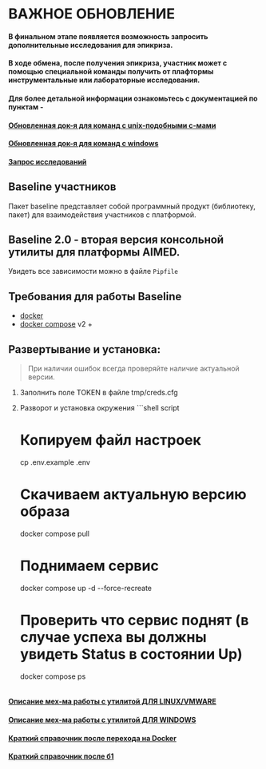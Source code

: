 # ВАЖНОЕ ОБНОВЛЕНИЕ
#### В финальном этапе появляется возможность запросить дополнительные исследования для эпикриза.
#### В ходе обмена, после получения эпикриза, участник может с помощью специальной команды получить от плафтормы инструментальные или лабораторные исследования.
#### Для более детальной информации ознакомьтесь с документацией по пунктам -
#### [Обновленная док-я для команд с unix-подобными с-мами](/docs/commands-native.md)
#### [Обновленная док-я для команд с windows](/docs/commands-native.md)
#### [Запрос исследований](/docs/final-params.md)

## Baseline участников
Пакет baseline представляет собой программный продукт (библиотеку, пакет) для взаимодействия участников с платформой.
## Baseline 2.0 - вторая версия консольной утилиты для платформы AIMED.
Увидеть все зависимости можно в файле `Pipfile`

## Требования для работы Baseline

-   [docker](https://docs.docker.com/get-docker/)
-   [docker compose](https://docs.docker.com/compose/install/) v2 +

## Развертывание и установка:
> При наличии ошибок всегда проверяйте наличие актуальной версии.

1) Заполнить поле TOKEN в файле tmp/creds.cfg 
2) Разворот и установка окружения
        ```shell script
    # Копируем файл настроек
    cp .env.example .env

    # Скачиваем актуальную версию образа
    docker compose pull

    # Поднимаем сервис
    docker compose up -d --force-recreate

    # Проверить что сервис поднят (в случае успеха вы должны увидеть Status в состоянии Up)
    docker compose ps
    ```

#### [Описание мех-ма работы с утилитой ДЛЯ LINUX/VMWARE](/docs/commands-native.md)
#### [Описание мех-ма работы с утилитой ДЛЯ WINDOWS](/docs/commands-native.md)
#### [Краткий справочник после перехода на Docker](/docs/migrate-docker.md)
#### [Краткий справочник после б1](/docs/migrate.md)